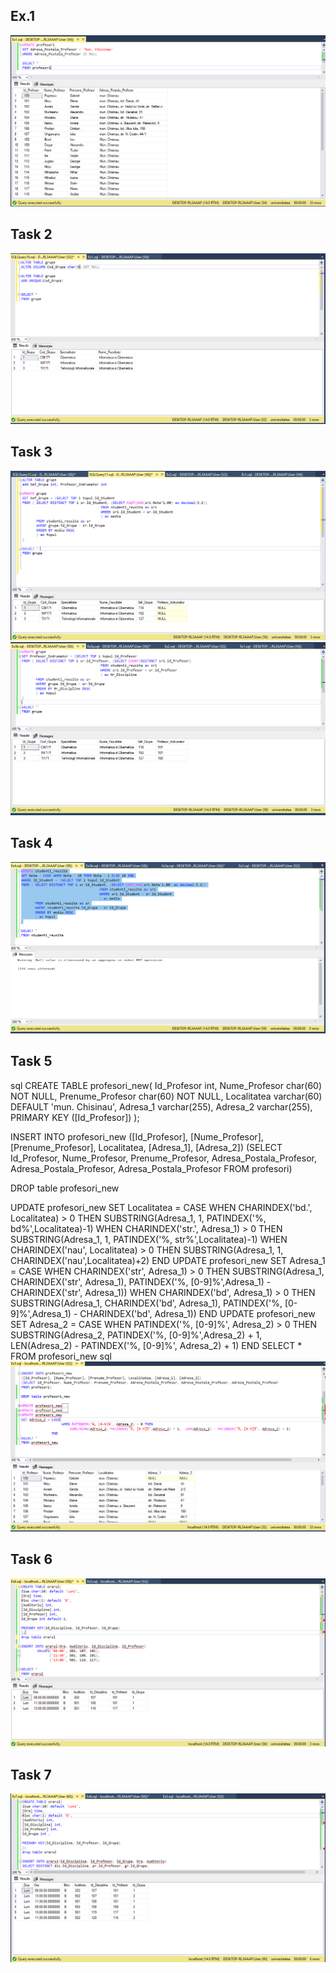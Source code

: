 

<p><b><h2> Ex.1 </h2></b></p>

<p>   </p>
<img src="https://github.com/boaghivasile/DB/blob/master/Lab6/Exercises/Ex1.png"  />

<p><b><h2> Task 2 </h2></b></p> 

<p>  </p>
<img src="https://github.com/boaghivasile/DB/blob/master/Lab6/Exercises/Ex2.png" />

<p><b><h2> Task 3 </h2></b></p> 

<p><b>  </b></p> 
<img src="https://github.com/boaghivasile/DB/blob/master/Lab6/Exercises/Ex3a.png" />
<img src="https://github.com/boaghivasile/DB/blob/master/Lab6/Exercises/Ex3b.png" />
  
<p><b><h2> Task 4 </h2></b></p> 

<p><b>  </b></p> 
<img src="https://github.com/boaghivasile/DB/blob/master/Lab6/Exercises/Ex4.png" />

<p><b><h2> Task 5 </h2></b></p> 

 sql CREATE TABLE profesori_new(
	Id_Profesor int,
	Nume_Profesor char(60) NOT NULL,
	Prenume_Profesor char(60) NOT NULL,
	Localitatea varchar(60) DEFAULT 'mun. Chisinau',
	Adresa_1 varchar(255),
	Adresa_2 varchar(255),
	PRIMARY KEY ([Id_Profesor])
);

INSERT INTO profesori_new
([Id_Profesor], [Nume_Profesor], [Prenume_Profesor], Localitatea, [Adresa_1], [Adresa_2])
(SELECT Id_Profesor, Nume_Profesor, Prenume_Profesor, Adresa_Postala_Profesor, Adresa_Postala_Profesor, Adresa_Postala_Profesor
FROM profesori)

DROP table profesori_new

UPDATE profesori_new
SET Localitatea = CASE
				WHEN CHARINDEX('bd.', Localitatea) > 0 THEN 
					SUBSTRING(Adresa_1, 1, PATINDEX('%, bd%',Localitatea)-1) 
				WHEN CHARINDEX('str.', Adresa_1) > 0 THEN 
					SUBSTRING(Adresa_1, 1, PATINDEX('%, str%',Localitatea)-1) 
				WHEN CHARINDEX('nau', Localitatea) > 0 THEN
					SUBSTRING(Adresa_1, 1, CHARINDEX('nau',Localitatea)+2)
				END
UPDATE profesori_new
SET Adresa_1 = CASE
					WHEN CHARINDEX('str', Adresa_1) > 0 THEN 
						SUBSTRING(Adresa_1, CHARINDEX('str', Adresa_1), 
								PATINDEX('%, [0-9]%',Adresa_1) - CHARINDEX('str', Adresa_1)) 
					WHEN CHARINDEX('bd', Adresa_1) > 0 THEN 
						SUBSTRING(Adresa_1, CHARINDEX('bd', Adresa_1), 
								PATINDEX('%, [0-9]%',Adresa_1) - CHARINDEX('bd', Adresa_1)) 
			   END
UPDATE profesori_new
SET Adresa_2 = CASE
					WHEN PATINDEX('%, [0-9]%', Adresa_2) > 0 THEN
						SUBSTRING(Adresa_2, PATINDEX('%, [0-9]%',Adresa_2) + 1,  LEN(Adresa_2) - PATINDEX('%, [0-9]%', Adresa_2) + 1)
			   END
SELECT *  
FROM profesori_new
sql
<img src="https://github.com/boaghivasile/DB/blob/master/Lab6/Exercises/Ex5.png" />

<p><b><h2> Task 6 </h2></b></p> 

<p><b>  </b></p> 
<img src="https://github.com/boaghivasile/DB/blob/master/Lab6/Exercises/Ex6.png" />

<p><b><h2> Task 7 </h2></b></p> 

<p><b>  </b></p> 
<img src="https://github.com/boaghivasile/DB/blob/master/Lab6/Exercises/Ex7.png" />




